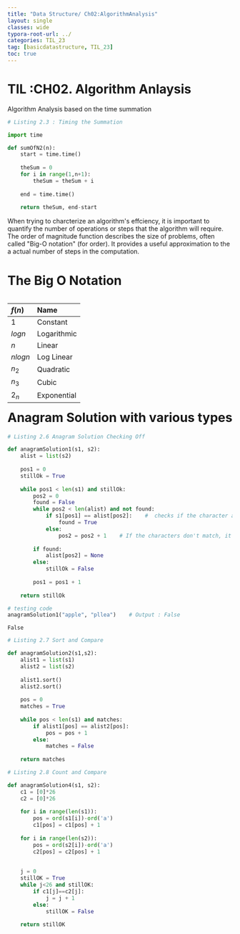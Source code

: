```yaml
---
title: "Data Structure/ Ch02:AlgorithmAnalysis"
layout: single
classes: wide
typora-root-url: ../
categories: TIL_23
tag: [basicdatastructure, TIL_23]
toc: true
---
```


# TIL :CH02. Algorithm Anlaysis

Algorithm Analysis based on the time summation

```python
# Listing 2.3 : Timing the Summation

import time

def sumOfN2(n):
    start = time.time()
    
    theSum = 0
    for i in range(1,n+1):
        theSum = theSum + i
        
    end = time.time()
    
    return theSum, end-start
```

When trying to charcterize an algorithm's effciency, it is important to quantify the number of operations or steps that the algorithm will require. The order of magnitude function describes the size of problems, often called "Big-O notation" (for order). It provides a useful approximation to the a actual number of steps in the computation.

# The Big O Notation

| $f(n)$    | Name        |
| :-------- | :---------- |
| $1$       | Constant    |
| $log n$   | Logarithmic |
| $n$       | Linear      |
| $n log n$ | Log Linear  |
| $n_{2}$   | Quadratic   |
| $n_{3}$   | Cubic       |
| $2_{n}$   | Exponential |


```python
%%html
<style>
table {float:left}
</style>
```


<style>
table {float:left}
</style>


# Anagram Solution with various types


```python
# Listing 2.6 Anagram Solution Checking Off

def anagramSolution1(s1, s2):
    alist = list(s2)
    
    pos1 = 0
    stillOk = True
    
    while pos1 < len(s1) and stillOk:
        pos2 = 0
        found = False
        while pos2 < len(alist) and not found:
            if s1[pos1] == alist[pos2]:    #  checks if the character at the current position pos1 in s1 is equal to the character at the current position pos2 in alist.
                found = True
            else:
                pos2 = pos2 + 1    # If the characters don't match, it increments pos2 to check the next character in alist.
        
        if found:
            alist[pos2] = None
        else:
            stillOk = False
            
        pos1 = pos1 + 1
        
    return stillOk

# testing code
anagramSolution1("apple", "pllea")    # Output : False
```


    False




```python
# Listing 2.7 Sort and Compare

def anagramSolution2(s1,s2):
    alist1 = list(s1)
    alist2 = list(s2)
    
    alist1.sort()
    alist2.sort()
    
    pos = 0
    matches = True
    
    while pos < len(s1) and matches:
        if alist1[pos] == alist2[pos]:
            pos = pos + 1
        else:
            matches = False
            
    return matches   
```


```python
# Listing 2.8 Count and Compare

def anagramSolution4(s1, s2):
    c1 = [0]*26
    c2 = [0]*26
    
    for i in range(len(s1)):
        pos = ord(s1[i])-ord('a')
        c1[pos] = c1[pos] + 1
        
    for i in range(len(s2)):
        pos = ord(s2[i])-ord('a')
        c2[pos] = c2[pos] + 1
        
    
    j = 0
    stillOK = True
    while j<26 and stillOK:
        if c1[j]==c2[j]:
            j = j + 1
        else:
            stillOK = False
            
    return stillOK
```
